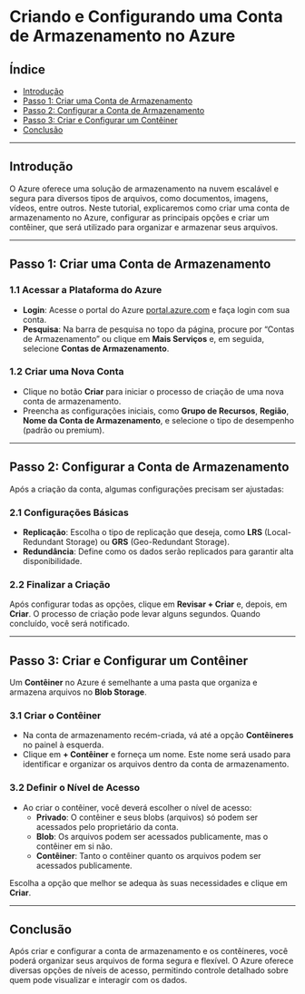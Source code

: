 # Criando e Configurando uma Conta de Armazenamento no Azure

## Índice
- [Introdução](#introdução)
- [Passo 1: Criar uma Conta de Armazenamento](#passo-1-criar-uma-conta-de-armazenamento)
- [Passo 2: Configurar a Conta de Armazenamento](#passo-2-configurar-a-conta-de-armazenamento)
- [Passo 3: Criar e Configurar um Contêiner](#passo-3-criar-e-configurar-um-contêiner)
- [Conclusão](#conclusão)

---

## Introdução
O Azure oferece uma solução de armazenamento na nuvem escalável e segura para diversos tipos de arquivos, como documentos, imagens, vídeos, entre outros. Neste tutorial, explicaremos como criar uma conta de armazenamento no Azure, configurar as principais opções e criar um contêiner, que será utilizado para organizar e armazenar seus arquivos.

---

## Passo 1: Criar uma Conta de Armazenamento

### 1.1 Acessar a Plataforma do Azure
- **Login**: Acesse o portal do Azure [portal.azure.com](https://portal.azure.com) e faça login com sua conta.
- **Pesquisa**: Na barra de pesquisa no topo da página, procure por “Contas de Armazenamento” ou clique em **Mais Serviços** e, em seguida, selecione **Contas de Armazenamento**.

### 1.2 Criar uma Nova Conta
- Clique no botão **Criar** para iniciar o processo de criação de uma nova conta de armazenamento.
- Preencha as configurações iniciais, como **Grupo de Recursos**, **Região**, **Nome da Conta de Armazenamento**, e selecione o tipo de desempenho (padrão ou premium).

---

## Passo 2: Configurar a Conta de Armazenamento

Após a criação da conta, algumas configurações precisam ser ajustadas:

### 2.1 Configurações Básicas
- **Replicação**: Escolha o tipo de replicação que deseja, como **LRS** (Local-Redundant Storage) ou **GRS** (Geo-Redundant Storage).
- **Redundância**: Define como os dados serão replicados para garantir alta disponibilidade.

### 2.2 Finalizar a Criação
Após configurar todas as opções, clique em **Revisar + Criar** e, depois, em **Criar**. O processo de criação pode levar alguns segundos. Quando concluído, você será notificado.

---

## Passo 3: Criar e Configurar um Contêiner

Um **Contêiner** no Azure é semelhante a uma pasta que organiza e armazena arquivos no **Blob Storage**.

### 3.1 Criar o Contêiner
- Na conta de armazenamento recém-criada, vá até a opção **Contêineres** no painel à esquerda.
- Clique em **+ Contêiner** e forneça um nome. Este nome será usado para identificar e organizar os arquivos dentro da conta de armazenamento.

### 3.2 Definir o Nível de Acesso
- Ao criar o contêiner, você deverá escolher o nível de acesso:
  - **Privado**: O contêiner e seus blobs (arquivos) só podem ser acessados pelo proprietário da conta.
  - **Blob**: Os arquivos podem ser acessados publicamente, mas o contêiner em si não.
  - **Contêiner**: Tanto o contêiner quanto os arquivos podem ser acessados publicamente.
  
Escolha a opção que melhor se adequa às suas necessidades e clique em **Criar**.

---

## Conclusão

Após criar e configurar a conta de armazenamento e os contêineres, você poderá organizar seus arquivos de forma segura e flexível. O Azure oferece diversas opções de níveis de acesso, permitindo controle detalhado sobre quem pode visualizar e interagir com os dados.